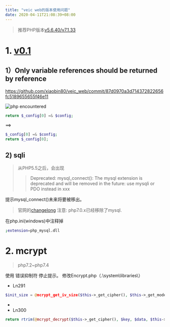 ```yaml
---
title: "veic web的版本使用问题"
date: 2020-04-11T21:08:39+08:00
---
```

> 推荐PHP版本[v5.6.40/v7.1.33](https://windows.php.net/downloads/releases/archives/)

# 1. [v0.1](https://github.com/xiaobin80/veic_web/archive/v0.1-alpha.zip)

## 1）Only variable references should be returned by reference
https://github.com/xiaobin80/veic_web/commit/87d0970a3d714372822656fc5189655655f46e11

![php encountered](https://gitee.com/xiaobin80/csdn/raw/master/images/20190601144425762.png)

```php
return $_config[0] =& $config;
```
==>

```php
$_config[0] =& $config;
return $_config[0];
```

## 2) sqli
> 从PHP5.5之后，会出现
>> Deprecated: mysql_connect(): The mysql extension is deprecated and will be removed in the future: use mysqli or PDO instead in xxx

提示mysql_connect()未来将要被移出。

>官网的[changelong](http://php.net/manual/en/changelog.mysql.php)
注意: php7.0.x已经移除了mysql.

在php.ini(windows)中注释掉
```bash
;extension=php_mysql.dll
```

# 2. mcrypt
> php7.2~php7.4

使用 错误抑制符 停止提示。
修改Encrypt.php（.\system\libraries\）
- Ln291
```php
$init_size = @mcrypt_get_iv_size($this->_get_cipher(), $this->_get_mode());
```
- 
- Ln300
```php
return rtrim(@mcrypt_decrypt($this->_get_cipher(), $key, $data, $this->_get_mode(), $init_vect), "\0");
```
